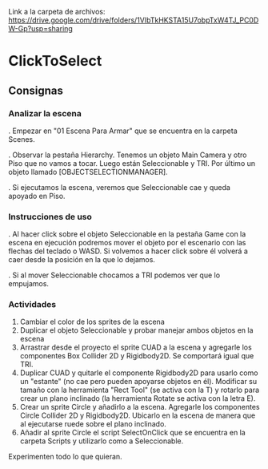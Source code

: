Link a la carpeta de archivos: https://drive.google.com/drive/folders/1VIbTkHKSTA15U7obpTxW4TJ_PC0DW-Gp?usp=sharing
# ClickToSelect
## Consignas
### Analizar la escena
. Empezar en "01 Escena Para Armar" que se encuentra en la carpeta Scenes.

. Observar la pestaña Hierarchy. Tenemos un objeto Main Camera y otro Piso que no vamos a tocar. Luego están Seleccionable y TRI. Por último un objeto llamado [OBJECTSELECTIONMANAGER].

. Si ejecutamos la escena, veremos que Seleccionable cae y queda apoyado en Piso. 
### Instrucciones de uso
. Al hacer click sobre el objeto Seleccionable en la pestaña Game con la escena en ejecución podremos mover el objeto por el escenario con las flechas del teclado o WASD. Si volvemos a hacer click sobre él volverá a caer desde la posición en la que lo dejamos.

. Si al mover Seleccionable chocamos a TRI podemos ver que lo empujamos.

### Actividades
1. Cambiar el color de los sprites de la escena
2. Duplicar el objeto Seleccionable y probar manejar ambos objetos en la escena
3. Arrastrar desde el proyecto el sprite CUAD a la escena y agregarle los componentes Box Collider 2D y Rigidbody2D. Se comportará igual que TRI.
4. Duplicar CUAD y quitarle el componente Rigidbody2D para usarlo como un "estante" (no cae pero pueden apoyarse objetos en él). Modificar su tamaño con la herramienta "Rect Tool" (se activa con la T) y rotarlo para crear un plano inclinado (la herramienta Rotate se activa con la letra E).
5. Crear un sprite Circle y añadirlo a la escena. Agregarle los componentes Circle Collider 2D y Rigidbody2D. Ubicarlo en la escena de manera que al ejecutarse ruede sobre el plano inclinado.
6. Añadir al sprite Circle el script SelectOnClick que se encuentra en la carpeta Scripts y utilizarlo como a Seleccionable.

Experimenten todo lo que quieran.

 
